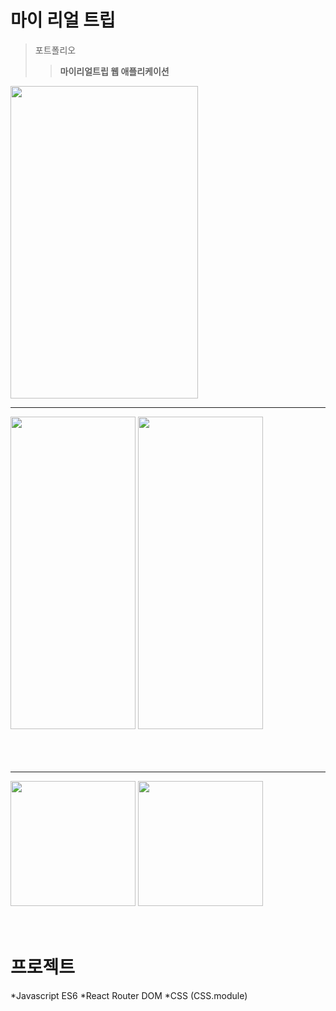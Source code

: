 마이 리얼 트립
===============

>포트폴리오 
>>**마이리얼트립 웹 애플리케이션**

<img width="300" height="500" src="https://user-images.githubusercontent.com/59439454/73727875-a698d100-4775-11ea-9318-5922763e7759.png">   

---------------------------------------------

<div>
  <img width="200" height="500" src="https://user-images.githubusercontent.com/59439454/73727877-a698d100-4775-11ea-99a1-a1fe5f76ec4c.png">
  <img width="200" height="500" src="https://user-images.githubusercontent.com/59439454/73727878-a698d100-4775-11ea-9699-7f7e74895658.png">
</div>   

<br>
<br>
<br>

---------------------------------------------

  <img width="200" src="https://user-images.githubusercontent.com/59439454/73727879-a7316780-4775-11ea-9f55-5560fa105ca3.png">
  <img width="200" src="https://user-images.githubusercontent.com/59439454/73727880-a7316780-4775-11ea-8aff-acb5f154bf02.png">

<br>
<br>
<br>

프로젝트
========
*Javascript ES6
*React Router DOM
*CSS (CSS.module)
